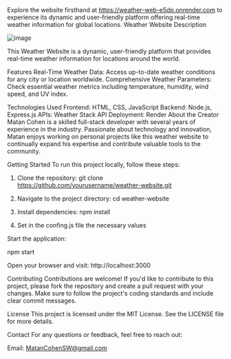 Explore the website firsthand at https://weather-web-e5dp.onrender.com to experience its dynamic and user-friendly platform offering real-time weather information for global locations.
Weather Website Description

![image](https://github.com/MatanCohenSW/weather-web/assets/173396760/5c2cb138-c115-491e-8069-bc0eeb1a5792)

This Weather Website is a dynamic, user-friendly platform that provides real-time weather information for locations around the world.

Features
Real-Time Weather Data: Access up-to-date weather conditions for any city or location worldwide.
Comprehensive Weather Parameters: Check essential weather metrics including temperature, humidity, wind speed, and UV index.

Technologies Used
Frontend: HTML, CSS, JavaScript
Backend: Node.js, Express.js
APIs: Weather Stack API
Deployment: Render
About the Creator
Matan Cohen is a skilled full-stack developer with several years of experience in the industry. Passionate about technology and innovation, Matan enjoys working on personal projects like this weather website to continually expand his expertise and contribute valuable tools to the community.

Getting Started
To run this project locally, follow these steps:

1. Clone the repository:
git clone https://github.com/yourusername/weather-website.git

2. Navigate to the project directory:
cd weather-website

3. Install dependencies:
  npm install

4. Set in the confing.js file the necessary values


Start the application:

npm start

Open your browser and visit:
http://localhost:3000

Contributing
Contributions are welcome! If you'd like to contribute to this project, please fork the repository and create a pull request with your changes. Make sure to follow the project's coding standards and include clear commit messages.

License
This project is licensed under the MIT License. See the LICENSE file for more details.

Contact
For any questions or feedback, feel free to reach out:

Email: MatanCohenSW@gmail.com

